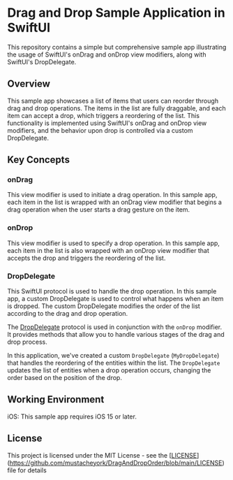 # Drag and Drop Sample Application in SwiftUI
This repository contains a simple but comprehensive sample app illustrating the usage of SwiftUI's onDrag and onDrop view modifiers, along with SwiftUI's DropDelegate.

## Overview
This sample app showcases a list of items that users can reorder through drag and drop operations. The items in the list are fully draggable, and each item can accept a drop, which triggers a reordering of the list. This functionality is implemented using SwiftUI's onDrag and onDrop view modifiers, and the behavior upon drop is controlled via a custom DropDelegate.

## Key Concepts
### onDrag
This view modifier is used to initiate a drag operation. In this sample app, each item in the list is wrapped with an onDrag view modifier that begins a drag operation when the user starts a drag gesture on the item.

### onDrop
This view modifier is used to specify a drop operation. In this sample app, each item in the list is also wrapped with an onDrop view modifier that accepts the drop and triggers the reordering of the list.

### DropDelegate
This SwiftUI protocol is used to handle the drop operation. In this sample app, a custom DropDelegate is used to control what happens when an item is dropped. The custom DropDelegate modifies the order of the list according to the drag and drop operation.

The [DropDelegate](https://developer.apple.com/documentation/swiftui/dropdelegate) protocol is used in conjunction with the `onDrop` modifier. It provides methods that allow you to handle various stages of the drag and drop process.

In this application, we've created a custom `DropDelegate` (`MyDropDelegate`) that handles the reordering of the entities within the list. The `DropDelegate` updates the list of entities when a drop operation occurs, changing the order based on the position of the drop.

## Working Environment
iOS: This sample app requires iOS 15 or later.

## License
This project is licensed under the MIT License - see the [[LICENSE](LICENSE)](https://github.com/mustacheyork/DragAndDropOrder/blob/main/LICENSE) file for details
